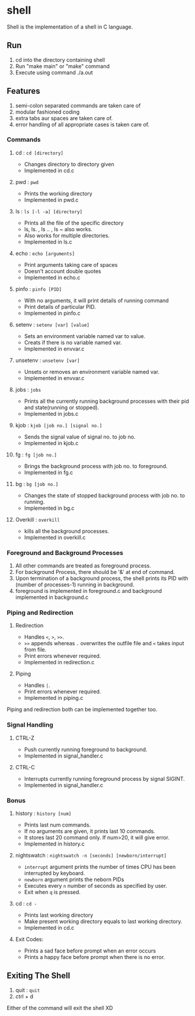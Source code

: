 # shell

Shell is the implementation of a shell in C language.

## Run

1. cd into the directory containing shell
2. Run "make main" or "make" command
3. Execute using command ./a.out

## Features

1. semi-colon separated commands are taken care of
2. modular fashioned coding
3. extra tabs aur spaces are taken care of.
4. error handling of all appropriate cases is taken care of.

### Commands

1. cd : `cd [directory]`
	
	- Changes directory to directory given
	- Implemented in cd.c

2. pwd : `pwd`
	
	- Prints the working directory
	- Implemented in pwd.c

3. ls : `ls [-l -a] [directory]`

	- Prints all the file of the specific directory
	- ls, ls. , ls .. , ls ~ also works.
	- Also works for multiple directories. 
	- Implemented in ls.c

4. echo : `echo [arguments]`

	- Print arguments taking care of spaces
	- Doesn't account double quotes
	- Implemented in echo.c

5. pinfo : `pinfo [PID]`
	
	- With no arguments, it will print details of running command
	- Print details of particular PID.
	- Implemented in pinfo.c

6. setenv : `setenv [var] [value]`

	- Sets an environment variable named var to value.
	- Creats if there is no variable named var.
	- Implemented in envvar.c

7. unsetenv : `unsetenv [var]`

	- Unsets or removes an environment variable named var.
	- Implemented in envvar.c

8. jobs : `jobs`

	- Prints all the currently running background processes with their pid and state(running or stopped).
	- Implemented in jobs.c

9. kjob : `kjob [job no.] [signal no.]`

	- Sends the signal value of signal no. to job no.
	- Implemented in kjob.c

10. fg : `fg [job no.]`

	- Brings the background process with job no. to foreground.
	- Implemented in fg.c

11. bg : `bg [job no.]`

	- Changes the state of stopped background process with job no. to running.
	- Implemented in bg.c

12. Overkill : `overkill`

	- kills all the background processes.
	- Implemented in overkill.c


### Foreground and Background Processes

1. All other commands are treated as foreground process.
2. For background Process, there should be '&' at end of command.
3. Upon termination of a background process, the shell prints its PID with (number of processes-1) running in background.
4. foreground is implemented in foreground.c and background implemented in background.c

### Piping and Redirection

1. Redirection

	- Handles `<`, `>`, `>>`.
	- `>>` appends whereas `.` overwrites the outfile file and `<` takes input from file.
	- Print errors whenever required.
	- Implemented in redirection.c

2. Piping
	
	- Handles `|`.
	- Print errors whenever required.
	- Implemented in piping.c

Piping and redirection both can be implemented together too.

### Signal Handling

1. CTRL-Z

	- Push currently running foreground to background.
	- Implemented in signal_handler.c

2. CTRL-C

	- Interrupts currently running foreground process by signal SIGINT.
	- Implemented in signal_handler.c

### Bonus

1. history : `history [num]`
	
	- Prints last num commands.
	- If no arguments are given, it prints last 10 commands.
	- It stores last 20 command only. If num>20, it will give error.
	- Implemented in history.c

2. nightswatch : `nightswatch -n [seconds] [newborn/interrupt]`

	- `interrupt` argument prints the number of times CPU has been interrupted by keyboard.
	- `newborn` argument prints the neborn PIDs
	- Executes every `n` number of seconds as specified by user.
	- Exit when `q` is pressed.

3. cd : `cd -`
	
	- Prints last working directory
	- Make present working directory equals to last working directory.
	- Implemented in cd.c

4. Exit Codes:

	- Prints a sad face before prompt when an error occurs
	- Prints a happy face before prompt when there is no error.

## Exiting The Shell

1. quit : `quit`
2. ctrl + d

Either of the command will exit the shell XD
